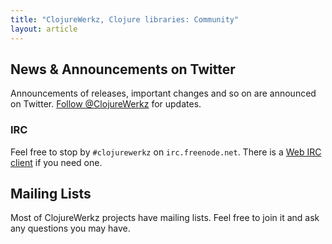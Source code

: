 ```yaml
---
title: "ClojureWerkz, Clojure libraries: Community"
layout: article
---
```


## News & Announcements on Twitter

Announcements of releases, important changes and so on are announced on Twitter. <a href="https://twitter.com/clojurewerkz" class="twitter-follow-button" data-show-count="false" data-lang="en">Follow @ClojureWerkz</a> for updates.</p>


### IRC

Feel free to stop by `#clojurewerkz` on `irc.freenode.net`. There is a [Web IRC client](http://webchat.freenode.net/)
if you need one.


## Mailing Lists

Most of ClojureWerkz projects have mailing lists. Feel free to join it and ask any questions you may have.
